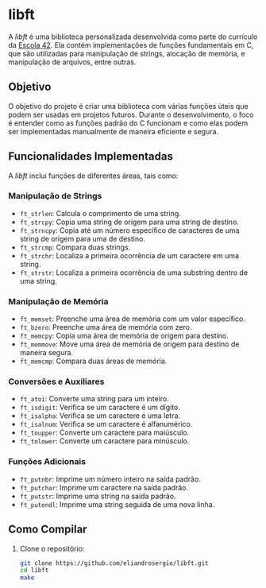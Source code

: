 # libft

A *libft* é uma biblioteca personalizada desenvolvida como parte do currículo da [Escola 42](https://www.42network.org/). Ela contém implementações de funções fundamentais em C, que são utilizadas para manipulação de strings, alocação de memória, e manipulação de arquivos, entre outras.

## Objetivo

O objetivo do projeto é criar uma biblioteca com várias funções úteis que podem ser usadas em projetos futuros. Durante o desenvolvimento, o foco é entender como as funções padrão do C funcionam e como elas podem ser implementadas manualmente de maneira eficiente e segura.

## Funcionalidades Implementadas

A *libft* inclui funções de diferentes áreas, tais como:

### Manipulação de Strings
- `ft_strlen`: Calcula o comprimento de uma string.
- `ft_strcpy`: Copia uma string de origem para uma string de destino.
- `ft_strncpy`: Copia até um número específico de caracteres de uma string de origem para uma de destino.
- `ft_strcmp`: Compara duas strings.
- `ft_strchr`: Localiza a primeira ocorrência de um caractere em uma string.
- `ft_strstr`: Localiza a primeira ocorrência de uma substring dentro de uma string.

### Manipulação de Memória
- `ft_memset`: Preenche uma área de memória com um valor específico.
- `ft_bzero`: Preenche uma área de memória com zero.
- `ft_memcpy`: Copia uma área de memória de origem para destino.
- `ft_memmove`: Move uma área de memória de origem para destino de maneira segura.
- `ft_memcmp`: Compara duas áreas de memória.

### Conversões e Auxiliares
- `ft_atoi`: Converte uma string para um inteiro.
- `ft_isdigit`: Verifica se um caractere é um dígito.
- `ft_isalpha`: Verifica se um caractere é uma letra.
- `ft_isalnum`: Verifica se um caractere é alfanumérico.
- `ft_toupper`: Converte um caractere para maiúsculo.
- `ft_tolower`: Converte um caractere para minúsculo.

### Funções Adicionais
- `ft_putnbr`: Imprime um número inteiro na saída padrão.
- `ft_putchar`: Imprime um caractere na saída padrão.
- `ft_putstr`: Imprime uma string na saída padrão.
- `ft_putendl`: Imprime uma string seguida de uma nova linha.

## Como Compilar

1. Clone o repositório:
   ```bash
   git clone https://github.com/eliandrosergio/libft.git
   cd libft
   make
